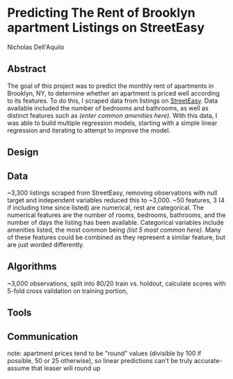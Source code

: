 # Predicting The Rent of Brooklyn apartment Listings on StreetEasy
Nicholas Dell'Aquilo

## Abstract

The goal of this project was to predict the monthly rent of apartments in Brooklyn, NY, to determine whether an apartment is priced well according to its features. To do this, I scraped data from listings on [StreetEasy](https://streeteasy.com/for-rent/brooklyn). Data available included the number of bedrooms and bathrooms, as well as distinct features such as *(enter common amenities here).* With this data, I was able to build multiple regression models, starting with a simple linear regression and iterating to attempt to improve the model.

## Design



## Data

~3,300 listings scraped from StreetEasy, removing observations with null target and independent variables reduced this to ~3,000. ~50 features, 3 (4 if including time since listed) are numerical, rest are categorical. The numerical features are the number of rooms, bedrooms, bathrooms, and the number of days the listing has been available. Categorical variables include amenities listed, the most common being *(list 5 most common here)*. Many of these features could be combined as they represent a similar feature, but are just worded differently.

## Algorithms

~3,000 observations, split into 80/20 train vs. holdout, calculate scores with 5-fold cross validation on training portion, 

## Tools

## Communication





note: apartment prices tend to be "round" values (divisible by 100 if possible, 50 or 25 otherwise), so linear predictions can't be truly accurate- assume that leaser will round up
